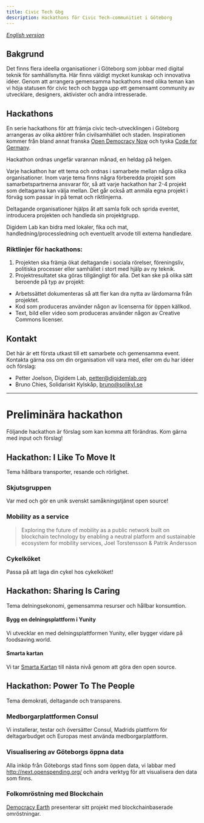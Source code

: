 ```yaml
---
title: Civic Tech Gbg
description: Hackathons för Civic Tech-communitiet i Göteborg
---
```


*[English version](/en/)*

## Bakgrund
Det finns flera ideella organisationer i Göteborg som jobbar med digital teknik för samhällsnytta. Här finns väldigt mycket kunskap och innovativa idéer. Genom att arrangera gemensamma hackathons med olika teman kan vi höja statusen för civic tech och bygga upp ett gemensamt community av utvecklare, designers, aktivister och andra intresserade.

## Hackathons
En serie hackathons för att främja civic tech-utvecklingen i Göteborg arrangeras av olika aktörer från civilsamhället och staden. Inspirationen kommer från bland annat franska [Open Democracy Now]( http://opendemocracynow.net/) och tyska [Code for Germany](https://codefor.de/en/).

Hackathon ordnas ungefär varannan månad, en heldag på helgen.

Varje hackathon har ett tema och ordnas i samarbete mellan några olika organisationer. Inom varje tema finns några förberedda projekt som samarbetspartnerna ansvarar för, så att varje hackathon har 2-4 projekt som deltagarna kan välja mellan. Det går också att anmäla egna projekt i förväg som passar in på temat och riktlinjerna.

Deltagande organisationer hjälps åt att samla folk och sprida eventet, introducera projekten och handleda sin projektgrupp.

Digidem Lab kan bidra med lokaler, fika och mat, handledning/processledning och eventuellt arvode till externa handledare.

### Riktlinjer för hackathons:
1. Projekten ska främja ökat deltagande i sociala rörelser, föreningsliv, politiska processer eller samhället i stort med hjälp av ny teknik.
2. Projektresultatet ska göras tillgängligt för alla.
Det kan ske på olika sätt beroende på typ av projekt:
* Arbetssättet dokumenteras så att fler kan dra nytta av lärdomarna från projektet.
* Kod som produceras använder någon av licenserna för öppen källkod.
* Text, bild eller video som produceras använder någon av Creative Commons licenser.

## Kontakt
Det här är ett första utkast till ett samarbete och gemensamma event. Kontakta gärna oss om din organisation vill vara med, eller om du har idéer och förslag:
* Petter Joelson, Digidem Lab, [petter@digidemlab.org](mailto:petter@digidemlab.org)
* Bruno Chies, Solidariskt Kylskåp, [bruno@solikyl.se](mailto:bruno@solikyl.se)

---

# Preliminära hackathon
Följande hackathon är förslag som kan komma att förändras. Kom gärna med input och förslag!

## Hackathon: I Like To Move It
Tema hållbara transporter, resande och rörlighet.

### Skjutsgruppen
Var med och gör en unik svenskt samåkningstjänst open source!

### Mobility as a service  
> Exploring the future of mobility as a public network built on blockchain technology by enabling a neutral platform and sustainable ecosystem for mobility services, Joel Torstensson & Patrik Andersson

### Cykelköket
Passa på att laga din cykel hos cykelköket!

## Hackathon: Sharing Is Caring
Tema delningsekonomi, gemensamma resurser och hållbar konsumtion.

#### Bygg en delningsplattform i Yunity
Vi utvecklar en med delningsplattformen Yunity, eller bygger vidare på foodsaving.world.

#### Smarta kartan
Vi tar [Smarta Kartan](http://smartakartan.se) till nästa nivå genom att göra den open source.

## Hackathon: Power To The People
Tema demokrati, deltagande och transparens.

### Medborgarplattformen Consul
Vi installerar, testar och översätter Consul, Madrids plattform för deltagarbudget och Europas mest använda medborgarplattform.

### Visualisering av Göteborgs öppna data
Alla inköp från Göteborgs stad finns som öppen data, vi labbar med <http://next.openspending.org/> och andra verktyg för att visualisera den data som finns.

### Folkomröstning med Blockchain
[Democracy Earth](http://democracy.earth) presenterar sitt projekt med blockchainbaserade omröstningar.

